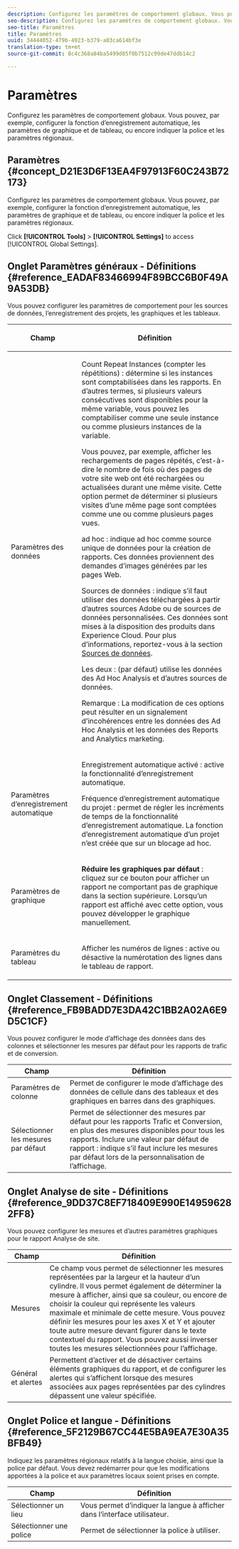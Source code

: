 ```yaml
---
description: Configurez les paramètres de comportement globaux. Vous pouvez, par exemple, configurer la fonction d’enregistrement automatique, les paramètres de graphique et de tableau, ou encore indiquer la police et les paramètres régionaux.
seo-description: Configurez les paramètres de comportement globaux. Vous pouvez, par exemple, configurer la fonction d’enregistrement automatique, les paramètres de graphique et de tableau, ou encore indiquer la police et les paramètres régionaux.
seo-title: Paramètres
title: Paramètres
uuid: 34444052-479b-4923-b379-a03ca614bf3e
translation-type: tm+mt
source-git-commit: 8c4c368a84ba5499d85f0b7512c99de47ddb14c2

---
```



# Paramètres

Configurez les paramètres de comportement globaux. Vous pouvez, par exemple, configurer la fonction d’enregistrement automatique, les paramètres de graphique et de tableau, ou encore indiquer la police et les paramètres régionaux.

## Paramètres {#concept_D21E3D6F13EA4F97913F60C243B72173}

Configurez les paramètres de comportement globaux. Vous pouvez, par exemple, configurer la fonction d’enregistrement automatique, les paramètres de graphique et de tableau, ou encore indiquer la police et les paramètres régionaux.

Click **[!UICONTROL Tools]** &gt; **[!UICONTROL Settings]** to access [!UICONTROL Global Settings].

## Onglet Paramètres généraux - Définitions {#reference_EADAF83466994F89BCC6B0F49A9A53DB}

Vous pouvez configurer les paramètres de comportement pour les sources de données, l’enregistrement des projets, les graphiques et les tableaux.

<!-- 

r_dsc_general_settings.xml

 -->

<table id="table_C18A0F1C9E214EB585A29801BA2400F8"> 
 <thead> 
  <tr> 
   <th colname="col1" class="entry"> <p>Champ </p> </th> 
   <th colname="col2" class="entry"> <p>Définition </p> </th> 
  </tr> 
 </thead>
 <tbody> 
  <tr> 
   <td colname="col1"> <p> Paramètres des données </p> </td> 
   <td colname="col2"> <p> <span class="uicontrol"> Count Repeat Instances</span> (compter les répétitions) : détermine si les instances sont comptabilisées dans les rapports. En d’autres termes, si plusieurs valeurs consécutives sont disponibles pour la même variable, vous pouvez les comptabiliser comme une seule instance ou comme plusieurs instances de la variable. </p> <p>Vous pouvez, par exemple, afficher les rechargements de pages répétés, c’est-à-dire le nombre de fois où des pages de votre site web ont été rechargées ou actualisées durant une même visite. Cette option permet de déterminer si plusieurs visites d’une même page sont comptées comme une ou comme plusieurs pages vues. </p> <p> <span class="uicontrol"> <span class="keyword"> ad hoc</span></span> : indique <span class="keyword">ad hoc</span> comme source unique de données pour la création de rapports. Ces données proviennent des demandes d’images générées par les pages Web. </p> <p> <span class="uicontrol"> <span class="keyword"> Sources de données</span></span> : indique s’il faut utiliser des données téléchargées à partir d’autres sources Adobe ou de sources de données personnalisées. Ces données sont mises à la disposition des produits dans <span class="keyword">Experience Cloud</span>. Pour plus d’informations, reportez-vous à la section <a href="https://marketing.adobe.com/resources/help/en_US/sc/datasources/index.html"  >Sources de données</a>. </p> <p> <span class="uicontrol"> Les deux</span> : (par défaut) utilise les données des <span class="keyword">Ad Hoc Analysis</span> et d’autres sources de données. </p> <p>Remarque : La modification de ces options peut résulter en un signalement d’incohérences entre les données des <span class="keyword">Ad Hoc Analysis</span> et les <span class="keyword">données des Reports and Analytics marketing.</span> </p> </td> 
  </tr> 
  <tr> 
   <td colname="col1"> <p> Paramètres d’enregistrement automatique </p> </td> 
   <td colname="col2"> <p> <span class="uicontrol"> Enregistrement automatique activé</span> : active la fonctionnalité d’enregistrement automatique. </p> <p> <span class="uicontrol"> Fréquence d’enregistrement automatique du projet</span> : permet de régler les incréments de temps de la fonctionnalité d’enregistrement automatique. La fonction d’enregistrement automatique d’un projet n’est créée que sur un blocage ad hoc. </p> </td> 
  </tr> 
  <tr> 
   <td colname="col1"> <p> Paramètres de graphique </p> </td> 
   <td colname="col2"> <p><b>Réduire les graphiques par défaut</b> : cliquez sur ce bouton pour afficher un rapport ne comportant pas de graphique dans la section supérieure. Lorsqu’un rapport est affiché avec cette option, vous pouvez développer le graphique manuellement. </p> </td> 
  </tr> 
  <tr> 
   <td colname="col1"> <p> Paramètres du tableau </p> </td> 
   <td colname="col2"> <p> <span class="uicontrol"> Afficher les numéros de lignes</span> : active ou désactive la numérotation des lignes dans le tableau de rapport. </p> </td> 
  </tr> 
 </tbody> 
</table>

## Onglet Classement - Définitions {#reference_FB9BADD7E3DA42C1BB2A02A6E9D5C1CF}

Vous pouvez configurer le mode d’affichage des données dans des colonnes et sélectionner les mesures par défaut pour les rapports de trafic et de conversion.

<!-- 

r_dsc_ranked_tab.xml

 -->

| Champ | Définition |
|--- |--- |
| Paramètres de colonne | Permet de configurer le mode d’affichage des données de cellule dans des tableaux et des graphiques en barres dans des graphiques. |
| Sélectionner les mesures par défaut | Permet de sélectionner des mesures par défaut pour les rapports Trafic et Conversion, en plus des mesures disponibles pour tous les rapports.    Inclure une valeur par défaut de rapport : indique s’il faut inclure les mesures par défaut lors de la personnalisation de l’affichage. |

## Onglet Analyse de site - Définitions {#reference_9DD37C8EF718409E990E149596282FF8}

Vous pouvez configurer les mesures et d’autres paramètres graphiques pour le rapport Analyse de site.

<!-- 

r_dsc_site_analysis_tab.xml

 -->

| Champ | Définition |
|--- |--- |
| Mesures | Ce champ vous permet de sélectionner les mesures représentées par la largeur et la hauteur d’un cylindre. Il vous permet également de déterminer la mesure à afficher, ainsi que sa couleur, ou encore de choisir la couleur qui représente les valeurs maximale et minimale de cette mesure. Vous pouvez définir les mesures pour les axes X et Y et ajouter toute autre mesure devant figurer dans le texte contextuel du rapport. Vous pouvez aussi inverser toutes les mesures sélectionnées pour l’affichage. |
| Général et alertes | Permettent d’activer et de désactiver certains éléments graphiques du rapport, et de configurer les alertes qui s’affichent lorsque des mesures associées aux pages représentées par des cylindres dépassent une valeur spécifiée. |

## Onglet Police et langue - Définitions {#reference_5F2129B67CC44E5BA9EA7E30A35BFB49}

Indiquez les paramètres régionaux relatifs à la langue choisie, ainsi que la police par défaut. Vous devez redémarrer pour que les modifications apportées à la police et aux paramètres locaux soient prises en compte.

<!-- 

r_dsc_font_locale.xml

 -->

| Champ | Définition |
|--- |--- |
| Sélectionner un lieu | Vous permet d’indiquer la langue à afficher dans l’interface utilisateur. |
| Sélectionner une police | Permet de sélectionner la police à utiliser. |

